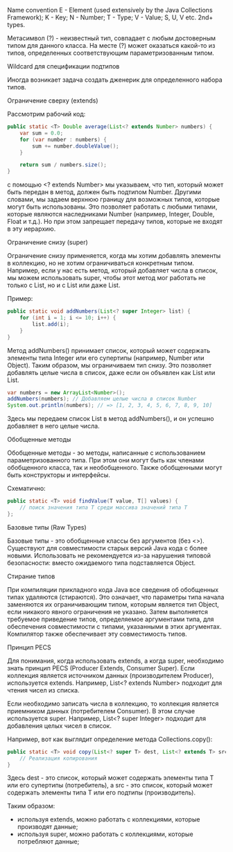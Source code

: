 Name convention
E - Element (used extensively by the Java Collections Framework);
K - Key;
N - Number;
T - Type;
V - Value;
S, U, V etc. 2nd+ types.

Метасимвол (?) - неизвестный тип, совпадает с любым достоверным типом для данного класса.
На месте (?) может оказаться какой-то из типов, определенных соответствующим 
параметризованным типом.

Wildcard для спецификации подтипов

Иногда возникает задача создать дженерик для определенного набора типов.

Ограничение сверху (extends)

Рассмотрим рабочий код:

~~~Java
public static <T> Double average(List<? extends Number> numbers) {
    var sum = 0.0;
    for (var number : numbers) {
        sum += number.doubleValue();
    }

    return sum / numbers.size();
}
~~~
с помощью <? extends Number> мы указываем, что тип, который может быть передан в метод,
должен быть подтипом Number. Другими словами, мы задаем верхнюю границу для возможных типов,
которые могут быть использованы. Это позволяет работать с любыми типами, которые являются 
наследниками Number (например, Integer, Double, Float и т.д.). Но при этом запрещает передачу
типов, которые не входят в эту иерархию.

Ограничение снизу (super)

Ограничение снизу применяется, когда мы хотим добавлять элементы в коллекцию, но не хотим ограничиваться
конкретным типом. Например, если у нас есть метод, который добавляет числа в список, мы можем использовать
super, чтобы этот метод мог работать не только с List<Integer>, но и с List<Number> или даже List<Object>.

Пример:

~~~Java
public static void addNumbers(List<? super Integer> list) {
    for (int i = 1; i <= 10; i++) {
        list.add(i);
    }
}
~~~

Метод addNumbers() принимает список, который может содержать элементы типа Integer или его супертипы (например,
Number или Object). Таким образом, мы ограничиваем тип снизу. Это позволяет добавлять целые числа в список,
даже если он объявлен как List<Number> или List<Object>.

~~~Java
var numbers = new ArrayList<Number>();
addNumbers(numbers); // Добавляем целые числа в список Number
System.out.println(numbers); // => [1, 2, 3, 4, 5, 6, 7, 8, 9, 10]
~~~

Здесь мы передаем список List<Number> в метод addNumbers(), и он успешно добавляет в него целые числа.

Обобщенные методы

Обобщенные методы - эо методы, написанные с использованием параметризованного типа. При этом они могут быть как
членами обобщенного класса, так и необобщенного. Также обобщенными могут быть конструкторы и интерфейсы.

Схематично:
~~~Java
public static <T> void findValue(T value, T[] values) {
    // поиск значения типа T среди массива значений типа T
};
~~~

Базовые типы (Raw Types)

Базовые типы - это обобщенные классы без аргументов (без <>). Существуют для совместимости старых версий Java кода с более новыми.
Использовать не рекомендуется из-за нарушения типовой безопасности: вместо ожидаемого типа подставляется Object.

Стирание типов

При компиляции прикладного кода Java все сведения об обобщенных типах удаляются (стираются). Это означает,
что параметры типа начала заменяются их ограничивающим типом, которым является тип Object, если никакого
явного ограничения не указано. Затем выполняется требуемое приведение типов, определяемое аргументами типа,
для обеспечения совместимости с типами, указанными в этих аргументах. Компилятор также обеспечивает
эту совместимость типов.

Принцип PECS

Для понимания, когда использовать extends, a когда super, необходимо знать принцип PECS (Producer Extends, Consumer Super).
Если коллекция является источником данных (производителем Producer), используется extends. 
Например, List<? extends Number> подходит для чтения чисел из списка.

Если необходимо записать числа в коллекцию, то коллекция является приемником данных (потребителем Consumer). 
В этом случае используется super. Например, List<? super Integer> подходит для добавления целых чисел в список.

Например, вот как выглядит определение метода Collections.copy():

~~~Java
public static <T> void copy(List<? super T> dest, List<? extends T> src) {
    // Реализация копирования
}
~~~

Здесь dest - это список, который может содержать элементы типа T или его супертипы (потребитель), а src - это список, который
может содержать элементы типа Т или его подтипы (производитель).

 
Таким образом:

- используя extends, можно работать с коллекциями, которые производят данные;
- используя super, можно работать с коллекциями, которые потребляют данные;


















































